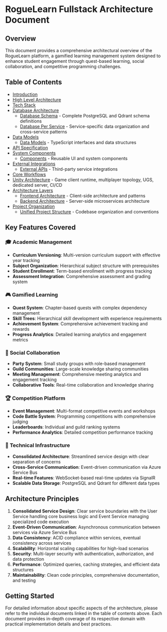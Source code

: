 # RogueLearn Fullstack Architecture Document

## Overview

This document provides a comprehensive architectural overview of the RogueLearn platform, a gamified learning management system designed to enhance student engagement through quest-based learning, social collaboration, and competitive programming challenges.

## Table of Contents

- [Introduction](./introduction.md)
- [High Level Architecture](./high-level-architecture.md)
- [Tech Stack](./tech-stack.md)
- [Database Architecture](#database-architecture)
  - [Database Schema](./database-schema.md) - Complete PostgreSQL and Qdrant schema definitions
  - [Database Per Service](./database-per-service.md) - Service-specific data organization and cross-service patterns
- [Data Models](#data-models)
  - [Data Models](./data-models.md) - TypeScript interfaces and data structures
- [API Specification](./api-specification.md)
- [System Components](#system-components)
  - [Components](./components.md) - Reusable UI and system components
- [External Integrations](#external-integrations)
  - [External APIs](./external-apis.md) - Third-party service integrations
- [Core Workflows](./core-workflows.md)
- [Unity Architecture](./unity-architecture.md) - Game client runtime, multiplayer topology, UGS, dedicated server, CI/CD
- [Architecture Layers](#architecture-layers)
  - [Frontend Architecture](./frontend-architecture.md) - Client-side architecture and patterns
  - [Backend Architecture](./backend-architecture.md) - Server-side microservices architecture
- [Project Organization](#project-organization)
  - [Unified Project Structure](./unified-project-structure.md) - Codebase organization and conventions

## Key Features Covered

### 🎓 **Academic Management**
- **Curriculum Versioning**: Multi-version curriculum support with effective year tracking
- **Subject Organization**: Hierarchical subject structure with prerequisites
- **Student Enrollment**: Term-based enrollment with progress tracking
- **Assessment Integration**: Comprehensive assessment and grading system

### 🎮 **Gamified Learning**
- **Quest System**: Chapter-based quests with complex dependency management
- **Skill Trees**: Hierarchical skill development with experience requirements
- **Achievement System**: Comprehensive achievement tracking and rewards
- **Progress Analytics**: Detailed learning analytics and engagement metrics

### 👥 **Social Collaboration**
- **Party System**: Small study groups with role-based management
- **Guild Communities**: Large-scale knowledge sharing communities
- **Meeting Management**: Comprehensive meeting analytics and engagement tracking
- **Collaborative Tools**: Real-time collaboration and knowledge sharing

### 🏆 **Competition Platform**
- **Event Management**: Multi-format competitive events and workshops
- **Code Battle System**: Programming competitions with comprehensive judging
- **Leaderboards**: Individual and guild ranking systems
- **Performance Analytics**: Detailed competition performance tracking

### 🔧 **Technical Infrastructure**
- **Consolidated Architecture**: Streamlined service design with clear separation of concerns
- **Cross-Service Communication**: Event-driven communication via Azure Service Bus
- **Real-time Features**: WebSocket-based real-time updates via SignalR
- **Scalable Data Storage**: PostgreSQL and Qdrant for different data types

## Architecture Principles

1. **Consolidated Service Design**: Clear service boundaries with the User Service handling core business logic and Event Service managing specialized code execution
2. **Event-Driven Communication**: Asynchronous communication between services via Azure Service Bus
3. **Data Consistency**: ACID compliance within services, eventual consistency across services
4. **Scalability**: Horizontal scaling capabilities for high-load scenarios
5. **Security**: Multi-layer security with authentication, authorization, and data protection
6. **Performance**: Optimized queries, caching strategies, and efficient data structures
7. **Maintainability**: Clean code principles, comprehensive documentation, and testing

## Getting Started

For detailed information about specific aspects of the architecture, please refer to the individual documents linked in the table of contents above. Each document provides in-depth coverage of its respective domain with practical implementation details and best practices.
